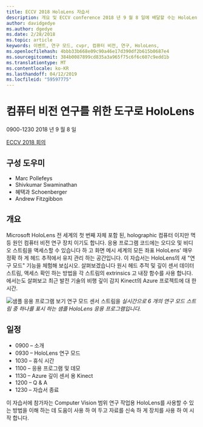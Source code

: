 ```yaml
---
title: ECCV 2018 HoloLens 자습서
description: 개요 및 ECCV conference 2018 년 9 월 8 일에 배달할 수는 HoloLens 연구 모드 세션의 일정입니다.
author: davidgedye
ms.author: dgedye
ms.date: 2/28/2018
ms.topic: article
keywords: 이벤트, 연구 모드, cvpr, 컴퓨터 비전, 연구, HoloLens,
ms.openlocfilehash: 4bbb33b668e09c90a46e17d390df2b615b0687e4
ms.sourcegitcommit: 384b0087899cd835a3a965f75c6f6c607c9edd1b
ms.translationtype: MT
ms.contentlocale: ko-KR
ms.lasthandoff: 04/12/2019
ms.locfileid: "59597775"
---
```

# <a name="hololens-as-a-tool-for-computer-vision-research"></a>컴퓨터 비전 연구를 위한 도구로 HoloLens
0900-1230 2018 년 9 월 8 일

[ECCV 2018 회의](https://eccv2018.org)

## <a name="organizers"></a>구성 도우미
* Marc Pollefeys
* Shivkumar Swaminathan
* 혜택과 Schoenberger
* Andrew Fitzgibbon

## <a name="overview"></a>개요
Microsoft HoloLens 전 세계의 첫 번째 자체 포함 된, holographic 컴퓨터 이지만 멱 등 원인 컴퓨터 비전 연구 장치 이기도 합니다.
응용 프로그램 코드에는 오디오 및 비디오 스트림을 액세스할 수 있습니다 하 고 화면 메시 세계의 모든 좌표 HoloLens' 매우 정확 하 게 헤드 추적에서 유지 관리 하는 공간입니다. 이 자습서는 HoloLens의 새 "연구 모드" 기능을 체험해 보십시오.
살펴보겠습니다 원시 헤드 추적 및 깊이 센서 데이터 스트림, 액세스 확인 하는 방법을 각 스트림의 extrinsics 고 내장 함수를 사용 합니다.  에서는도 살펴보고 최근 발전 기술의 비행 깊이 감지 Kinect의 Azure 프로젝트에 대 한 시간.

![샘플 응용 프로그램 보기 연구 모드 센서 스트림을](images/sensor-stream-viewer.jpg)
*실시간으로 6 개의 연구 모드 스트림 중 하나를 표시 하는 샘플 HoloLens 응용 프로그램입니다.*

## <a name="schedule"></a>일정
* 0900 – 소개
* 0930 – HoloLens 연구 모드
* 1030 – 휴식 시간
* 1100 – 응용 프로그램 및 데모
* 1130 – Azure 깊이 센서 용 Kinect
* 1200 – Q & A
* 1230 – 자습서 종료

이 자습서에 참가자는 Computer Vision 범위 연구 작업용 HoloLens를 사용할 수 있는 방법을 이해 하는 데 도움이 사용 하 여 두고 자료를 신속 하 게 장치를 사용 하 여 시작 합니다.
